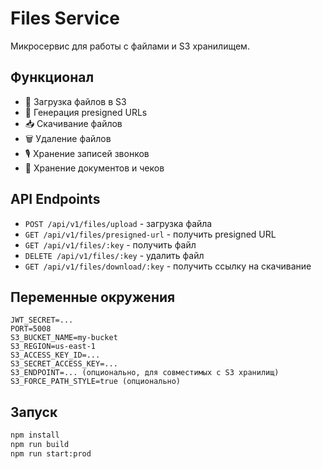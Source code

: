 # Files Service

Микросервис для работы с файлами и S3 хранилищем.

## Функционал

- 📁 Загрузка файлов в S3
- 🔗 Генерация presigned URLs
- 📥 Скачивание файлов
- 🗑️ Удаление файлов
- 🎙️ Хранение записей звонков
- 📄 Хранение документов и чеков

## API Endpoints

- `POST /api/v1/files/upload` - загрузка файла
- `GET /api/v1/files/presigned-url` - получить presigned URL
- `GET /api/v1/files/:key` - получить файл
- `DELETE /api/v1/files/:key` - удалить файл
- `GET /api/v1/files/download/:key` - получить ссылку на скачивание

## Переменные окружения

```env
JWT_SECRET=...
PORT=5008
S3_BUCKET_NAME=my-bucket
S3_REGION=us-east-1
S3_ACCESS_KEY_ID=...
S3_SECRET_ACCESS_KEY=...
S3_ENDPOINT=... (опционально, для совместимых с S3 хранилищ)
S3_FORCE_PATH_STYLE=true (опционально)
```

## Запуск

```bash
npm install
npm run build
npm run start:prod
```





















